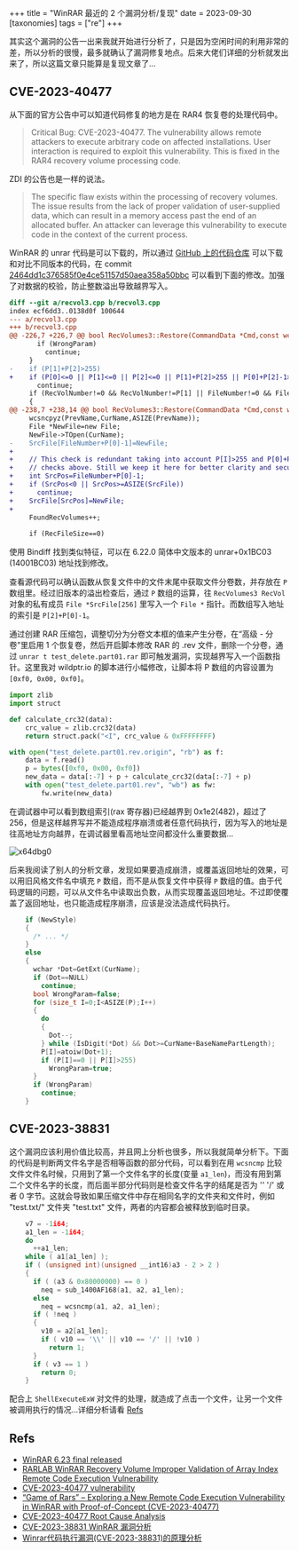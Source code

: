 +++
title = "WinRAR 最近的 2 个漏洞分析/复现"
date = 2023-09-30
[taxonomies]
tags = ["re"]
+++

其实这个漏洞的公告一出来我就开始进行分析了，只是因为空闲时间的利用非常的差，所以分析的很慢，最多就确认了漏洞修复地点。后来大佬们详细的分析就发出来了，所以这篇文章只能算是复现文章了...

## CVE-2023-40477

从下面的官方公告中可以知道代码修复的地方是在 RAR4 恢复卷的处理代码中。

> Critical Bug: CVE-2023-40477. The vulnerability allows remote attackers to execute arbitrary code on affected installations. User interaction is required to exploit this vulnerability. This is fixed in the RAR4 recovery volume processing code. 

ZDI 的公告也是一样的说法。

> The specific flaw exists within the processing of recovery volumes. The issue results from the lack of proper validation of user-supplied data, which can result in a memory access past the end of an allocated buffer. An attacker can leverage this vulnerability to execute code in the context of the current process.

WinRAR 的 unrar 代码是可以下载的，所以通过 [GitHub 上的代码仓库](https://github.com/pmachapman/unrar) 可以下载和对比不同版本的代码，在 commit [2464dd1c376585f0e4ce51157d50aea358a50bbc](https://github.com/pmachapman/unrar/commit/2464dd1c376585f0e4ce51157d50aea358a50bbc) 可以看到下面的修改。加强了对数据的校验，防止整数溢出导致越界写入。

```diff
diff --git a/recvol3.cpp b/recvol3.cpp
index ecf6dd3..0138d0f 100644
--- a/recvol3.cpp
+++ b/recvol3.cpp
@@ -226,7 +226,7 @@ bool RecVolumes3::Restore(CommandData *Cmd,const wchar *Name,bool Silent)
       if (WrongParam)
         continue;
     }
-    if (P[1]+P[2]>255)
+    if (P[0]<=0 || P[1]<=0 || P[2]<=0 || P[1]+P[2]>255 || P[0]+P[2]-1>255)
       continue;
     if (RecVolNumber!=0 && RecVolNumber!=P[1] || FileNumber!=0 && FileNumber!=P[2])
     {
@@ -238,7 +238,14 @@ bool RecVolumes3::Restore(CommandData *Cmd,const wchar *Name,bool Silent)
     wcsncpyz(PrevName,CurName,ASIZE(PrevName));
     File *NewFile=new File;
     NewFile->TOpen(CurName);
-    SrcFile[FileNumber+P[0]-1]=NewFile;
+
+    // This check is redundant taking into account P[I]>255 and P[0]+P[2]-1>255
+    // checks above. Still we keep it here for better clarity and security.
+    int SrcPos=FileNumber+P[0]-1;
+    if (SrcPos<0 || SrcPos>=ASIZE(SrcFile))
+      continue;
+    SrcFile[SrcPos]=NewFile;
+
     FoundRecVolumes++;
 
     if (RecFileSize==0)
```

使用 Bindiff 找到类似特征，可以在 6.22.0 简体中文版本的 unrar+0x1BC03 (14001BC03) 地址找到修改。

查看源代码可以确认函数从恢复文件中的文件末尾中获取文件分卷数，并存放在 `P` 数组里。经过旧版本的溢出检查后，通过 `P` 数组的运算，往 `RecVolumes3 RecVol` 对象的私有成员 `File *SrcFile[256]` 里写入一个 `File *` 指针。而数组写入地址的索引是 `P[2]+P[0]-1`。

通过创建 RAR 压缩包，调整切分为分卷文本框的值来产生分卷，在“高级 - 分卷”里启用 1 个恢复卷，然后开启脚本修改 RAR 的 .rev 文件，删除一个分卷，通过 `unrar t test_delete.part01.rar` 即可触发漏洞，实现越界写入一个函数指针。这里我对 wildptr.io 的脚本进行小幅修改，让脚本将 P 数组的内容设置为 `[0xf0, 0x00, 0xf0]`。

```python
import zlib
import struct

def calculate_crc32(data):
	crc_value = zlib.crc32(data)
	return struct.pack("<I", crc_value & 0xFFFFFFFF)

with open("test_delete.part01.rev.origin", "rb") as f:
    data = f.read()
    p = bytes([0xf0, 0x00, 0xf0])
    new_data = data[:-7] + p + calculate_crc32(data[:-7] + p)
    with open("test_delete.part01.rev", "wb") as fw:
        fw.write(new_data)

```

在调试器中可以看到数组索引(rax 寄存器)已经越界到 0x1e2(482)，超过了 256，但是这样越界写并不能造成程序崩溃或者任意代码执行，因为写入的地址是往高地址方向越界，在调试器里看高地址空间都没什么重要数据...

![x64dbg0](/images/winrar.png)

后来我阅读了别人的分析文章，发现如果要造成崩溃，或覆盖返回地址的效果，可以用旧风格文件名中填充 `P` 数组，而不是从恢复文件中获得 `P` 数组的值。由于代码逻辑的问题，可以从文件名中读取出负数，从而实现覆盖返回地址。不过即使覆盖了返回地址，也只能造成程序崩溃，应该是没法造成代码执行。

```c
    if (NewStyle)
    {
      /* ... */ 
    }
    else
    {
      wchar *Dot=GetExt(CurName);
      if (Dot==NULL)
        continue;
      bool WrongParam=false;
      for (size_t I=0;I<ASIZE(P);I++)
      {
        do
        {
          Dot--;
        } while (IsDigit(*Dot) && Dot>=CurName+BaseNamePartLength);
        P[I]=atoiw(Dot+1);
        if (P[I]==0 || P[I]>255)
          WrongParam=true;
      }
      if (WrongParam)
        continue;
    }
```

## CVE-2023-38831

这个漏洞应该利用价值比较高，并且网上分析也很多，所以我就简单分析下。下面的代码是判断两文件名字是否相等函数的部分代码，可以看到在用 `wcsncmp` 比较文件文件名时候，只用到了第一个文件名字的长度(变量 `a1_len`)，而没有用到第二个文件名字的长度，而后面半部分代码则是检查文件名字的结尾是否为 '\' '/' 或者 0 字节。这就会导致如果压缩文件中存在相同名字的文件夹和文件时，例如 "test.txt/" 文件夹 "test.txt" 文件，两者的内容都会被释放到临时目录。

```c
    v7 = -1i64;
    a1_len = -1i64;
    do
      ++a1_len;
    while ( a1[a1_len] );
    if ( (unsigned int)(unsigned __int16)a3 - 2 > 2 )
    {
      if ( (a3 & 0x80000000) == 0 )
        neq = sub_1400AF168(a1, a2, a1_len);
      else
        neq = wcsncmp(a1, a2, a1_len);
      if ( !neq )
      {
        v10 = a2[a1_len];
        if ( v10 == '\\' || v10 == '/' || !v10 )
          return 1;
      }
      if ( v3 == 1 )
        return 0;
    }
```

配合上 `ShellExecuteExW` 对文件的处理，就造成了点击一个文件，让另一个文件被调用执行的情况...详细分析请看 [Refs](#refs)

## Refs

- [WinRAR 6.23 final released](https://www.win-rar.com/singlenewsview.html?&L=0&tx_ttnews%5Btt_news%5D=232&cHash=c5bf79590657e32554c6683296a8e8aa)
- [RARLAB WinRAR Recovery Volume Improper Validation of Array Index Remote Code Execution Vulnerability](https://www.zerodayinitiative.com/advisories/ZDI-23-1152/)
- [CVE-2023-40477 vulnerability](https://www.rarlab.com/vuln_rev3_names.html)
- [“Game of Rars” – Exploring a New Remote Code Execution Vulnerability in WinRAR with Proof-of-Concept (CVE-2023-40477)](https://wildptr.io/winrar-cve-2023-40477-poc-new-vulnerability-winrar-security-research/)
- [CVE-2023-40477 Root Cause Analysis](https://www.richardosgood.com/posts/cve---2023---4047-root-cause-analysis/)
- [CVE-2023-38831 WinRAR 漏洞分析](https://paper.seebug.org/3036/)
- [Winrar代码执行漏洞(CVE-2023-38831)的原理分析](https://www.cnblogs.com/GoodFish-/archive/2023/09/21/17715977.html)
